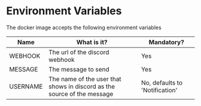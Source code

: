 # Environment Variables

The docker image accepts the following environment variables

| Name     | What is it?                                                             | Mandatory?                     |
| -------- | ----------------------------------------------------------------------- | ------------------------------ |
| WEBHOOK  | The url of the discord webhook                                          | Yes                            |
| MESSAGE  | The message to send                                                     | Yes                            |
| USERNAME | The name of the user that shows in discord as the source of the message | No, defaults to 'Notification' |